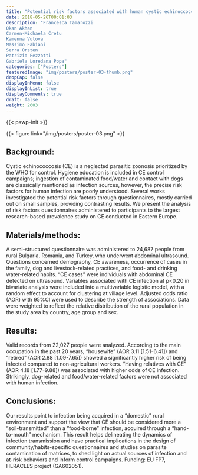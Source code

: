 ```yaml
---
title: "Potential risk factors associated with human cystic echinoccoccosis infection investigated trough a semi-structured questionnaire during a large ultrasound prevalence survey in Eastern Europe"
date: 2018-05-26T00:01:03
description: "Francesca Tamarozzi
Okan Akhan
Carmen-Michaela Cretu
Kamenna Vutova
Massimo Fabiani
Serra Orsten
Patrizio Pezzotti
Gabriela Loredana Popa"
categories: ["Posters"]
featuredImage: "img/posters/poster-03-thumb.png"
dropCap: false
displayInMenu: false
displayInList: true
displayComments: true
draft: false
weight: 2603
---
```

{{< pswp-init >}}

{{< figure link="/img/posters/poster-03.png" >}}

## Background: 

Cystic echinococcosis (CE) is a neglected parasitic zoonosis prioritized by the WHO for control. Hygiene education is included in CE control campaigns; ingestion of contaminated food/water and contact with dogs are classically mentioned as infection sources, however, the precise risk factors for human infection are poorly understood. Several works investigated the potential risk factors through questionnaires, mostly carried out on small samples, providing contrasting results. We present the analysis of risk factors questionnaires administered to participants to the largest research-based prevalence study on CE conducted in Eastern Europe.

## Materials/methods: 

A semi-structured questionnaire was administered to 24,687 people from rural Bulgaria, Romania, and Turkey, who underwent abdominal ultrasound. Questions concerned demography, CE awareness, occurrence of cases in the family, dog and livestock-related practices, and food- and drinking water-related habits. “CE cases” were individuals with abdominal CE detected on ultrasound. Variables associated with CE infection at p<0.20 in bivariate analysis were included into a multivariable logistic model, with a random effect to account for clustering at village level. Adjusted odds ratio (AOR) with 95%CI were used to describe the strength of associations. Data were weighted to reflect the relative distribution of the rural population in the study area by country, age group and sex.

## Results: 

Valid records from 22,027 people were analyzed. According to the main occupation in the past 20 years, “housewife” (AOR 3.11 [1.51-6.41]) and “retired” (AOR 2.88 [1.09-7.65]) showed a significantly higher risk of being infected compared to non-agricultural workers. “Having relatives with CE” (AOR 4.18 [1.77-9.88]) was associated with higher odds of CE infection. Strikingly, dog-related and food/water-related factors were not associated with human infection.

## Conclusions: 

Our results point to infection being acquired in a “domestic” rural environment and support the view that CE should be considered more a “soil-transmitted” than a “food-borne” infection, acquired through a “hand-to-mouth” mechanism. This result helps delineating the dynamics of infection transmission and have practical implications in the design of community/habits-specific questionnaires and studies on parasite contamination of matrices, to shed light on actual sources of infection and at-risk behaviors and inform control campaigns. Funding: EU FP7, HERACLES project (GA602051).

<txtpen-hn-comment> </txtpen-hn-comment>